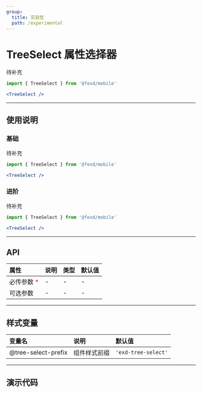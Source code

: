 ```yaml
---
group:
  title: 实验性
  path: /experimental
---
```


# TreeSelect 属性选择器 <ImportCost name="TreeSelect" />

待补充

<!-- prettier-ignore -->
```jsx | pure
import { TreeSelect } from '@fexd/mobile'

<TreeSelect />
```

---

## 使用说明

### 基础

待补充

<!-- prettier-ignore -->
```jsx | pure
import { TreeSelect } from '@fexd/mobile'

<TreeSelect />
```

### 进阶

待补充

<!-- prettier-ignore -->
```jsx | pure
import { TreeSelect } from '@fexd/mobile'

<TreeSelect />
```

---

## API

| 属性                                         | 说明 | 类型 | 默认值 |
| :------------------------------------------- | :--- | :--- | :----- |
| 必传参数 <span style="color: red;">\*</span> | -    | -    | -      |
| 可选参数                                     | -    | -    | -      |

---

## 样式变量

| 变量名              | 说明         | 默认值             |
| :------------------ | :----------- | :----------------- |
| @tree-select-prefix | 组件样式前缀 | `'exd-tree-select'` |

---

## 演示代码

<code src="./demos/demo1/index.tsx" />
